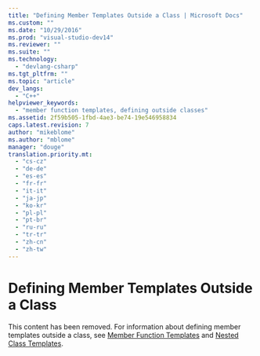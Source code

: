 ```yaml
---
title: "Defining Member Templates Outside a Class | Microsoft Docs"
ms.custom: ""
ms.date: "10/29/2016"
ms.prod: "visual-studio-dev14"
ms.reviewer: ""
ms.suite: ""
ms.technology: 
  - "devlang-csharp"
ms.tgt_pltfrm: ""
ms.topic: "article"
dev_langs: 
  - "C++"
helpviewer_keywords: 
  - "member function templates, defining outside classes"
ms.assetid: 2f59b505-1fbd-4ae3-be74-19e546958834
caps.latest.revision: 7
author: "mikeblome"
ms.author: "mblome"
manager: "douge"
translation.priority.mt: 
  - "cs-cz"
  - "de-de"
  - "es-es"
  - "fr-fr"
  - "it-it"
  - "ja-jp"
  - "ko-kr"
  - "pl-pl"
  - "pt-br"
  - "ru-ru"
  - "tr-tr"
  - "zh-cn"
  - "zh-tw"
---
```

# Defining Member Templates Outside a Class
This content has been removed. For information about defining member templates outside a class, see [Member Function Templates](/visual-cpp/cpp/member-function-templates) and [Nested Class Templates](../Topic/Nested%20Class%20Templates.md).